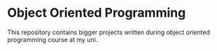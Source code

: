 # Object Oriented Programming

This repository contains bigger projects written during object oriented programming course at my uni.
